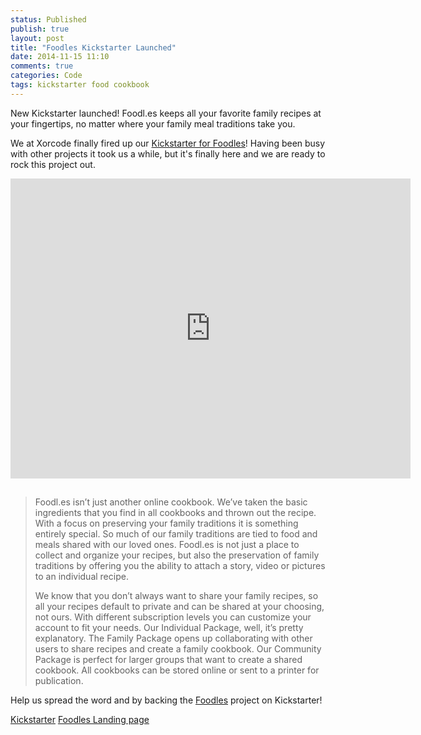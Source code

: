 ```yaml
---
status: Published
publish: true
layout: post
title: "Foodles Kickstarter Launched"
date: 2014-11-15 11:10
comments: true
categories: Code
tags: kickstarter food cookbook
---
```

New Kickstarter launched! Foodl.es keeps all your favorite family recipes at your fingertips, no matter where your family meal traditions take you.

<!-- more -->

We at Xorcode finally fired up our [Kickstarter for Foodles](http://kck.st/1veSwLo)! Having been busy with other projects it took us a while, but it's finally here and we are ready to rock this project out.

<iframe width="640" height="480" src="https://www.kickstarter.com/projects/torgny/foodles-your-heirloom-recipes-everywhere/widget/video.html" frameborder="0" scrolling="no" style="margin-bottom:15px;"> </iframe>

> Foodl.es isn’t just another online cookbook. We’ve taken the basic ingredients that you find in all cookbooks and thrown out the recipe. With a focus on preserving your family traditions it is something entirely special. So much of our family traditions are tied to food and meals shared with our loved ones. Foodl.es is not just a place to collect and organize your recipes, but also the preservation of family traditions by offering you the ability to attach a story, video or pictures to an individual recipe.
> 
> We know that you don’t always want to share your family recipes, so all your recipes default to private and can be shared at your choosing, not ours. With different subscription levels you can customize your account to fit your needs. Our Individual Package, well, it’s pretty explanatory. The Family Package opens up collaborating with other users to share recipes and create a family cookbook. Our Community Package is perfect for larger groups that want to create a shared cookbook. All cookbooks can be stored online or sent to a printer for publication.

Help us spread the word and by backing the [Foodles](http://kck.st/1veSwLo) project on Kickstarter!

<a class="btn btn-success" href="http://kck.st/1veSwLo"><i class="fa fa-heart"></i> Kickstarter</a>
<a class="btn btn-primary" href="http://foodl.es/"><i class="fa fa-bullhorn"></i> Foodles Landing page</a>
